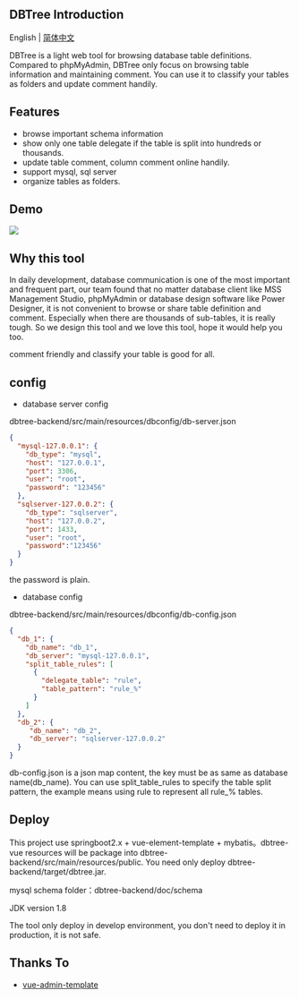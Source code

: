 ## DBTree Introduction

English | [简体中文](./README.md)

DBTree is a light web tool for browsing database table definitions. Compared to phpMyAdmin, DBTree only 
focus on browsing table information and maintaining comment. You can use it to classify your tables as folders and 
update comment handily.  

## Features

* browse important schema information
* show only one table delegate if the table is split into hundreds or thousands.
* update table comment, column comment online handily.
* support mysql, sql server
* organize tables as folders.

## Demo

<img src="./dbtree_demo.gif" />

## Why this tool

In daily development, database communication is one of the most important and frequent part, our team found that no matter database 
client like MSS Management Studio, phpMyAdmin or database design software like Power Designer, it is not convenient to browse or share 
table definition and comment. Especially when there are thousands of sub-tables, it is really tough. So we design this tool and we 
love this tool, hope it would help you too. 

comment friendly and classify your table is good for all.

## config

* database server config

dbtree-backend/src/main/resources/dbconfig/db-server.json
```json
{
  "mysql-127.0.0.1": {
    "db_type": "mysql",
    "host": "127.0.0.1",
    "port": 3306,
    "user": "root",
    "password": "123456"
  },
  "sqlserver-127.0.0.2": {
    "db_type": "sqlserver",
    "host": "127.0.0.2",
    "port": 1433,
    "user": "root",
    "password":"123456"
  }
}
```
the password is plain.

* database config

dbtree-backend/src/main/resources/dbconfig/db-config.json
```json
{
  "db_1": {
    "db_name": "db_1",
    "db_server": "mysql-127.0.0.1",
    "split_table_rules": [
      {
        "delegate_table": "rule",
        "table_pattern": "rule_%"
      }
    ]
  },
  "db_2": {
     "db_name": "db_2",
     "db_server": "sqlserver-127.0.0.2"
  }
}
```
db-config.json is a json map content, the key must be as same as database name(db_name). You can use split_table_rules to specify the 
table split pattern, the example means using rule to represent all rule_% tables.

## Deploy

This project use springboot2.x + vue-element-template + mybatis。dbtree-vue resources will be package into dbtree-backend/src/main/resources/public. 
You need only deploy dbtree-backend/target/dbtree.jar.  

mysql schema folder：dbtree-backend/doc/schema

JDK version 1.8

The tool only deploy in develop environment, you don't need to deploy it in production, it is not safe.

## Thanks To

- [vue-admin-template](https://github.com/PanJiaChen/vue-admin-template)


